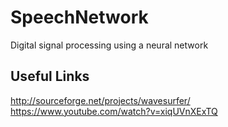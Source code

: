 # SpeechNetwork
Digital signal processing using a neural network

Useful Links
------------
http://sourceforge.net/projects/wavesurfer/
https://www.youtube.com/watch?v=xiqUVnXExTQ

